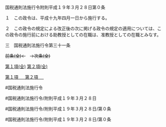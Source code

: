 国税通則法施行令附則平成１９年３月２８日第０条

１　この政令は、平成十九年四月一日から施行する。

２　この政令の規定による改正後の次に掲げる政令の規定の適用については、この政令の施行前における助教授としての在職は、准教授としての在職とみなす。

三　国税通則法施行令第三十一条

~~前条(全)←~~　~~→次条(全)~~

[第１項(全)](国税通則法施行＿令附則平成１９年３月２８日第０条第１項_.md)  [第２項(全)](国税通則法施行＿令附則平成１９年３月２８日第０条第２項_.md)  

[第１項 　 ](国税通則法施行＿令附則平成１９年３月２８日第０条第１項.md)  [第２項 　 ](国税通則法施行＿令附則平成１９年３月２８日第０条第２項.md)  

#国税通則法施行令

#国税通則法施行令/附則平成１９年３月２８日

#国税通則法施行令/附則平成１９年３月２８日/第０条

#国税通則法施行令/附則平成１９年３月２８日/第０条

